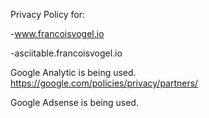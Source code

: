 Privacy Policy for:

-www.francoisvogel.io

-asciitable.francoisvogel.io

Google Analytic is being used.
https://google.com/policies/privacy/partners/

Google Adsense is being used.